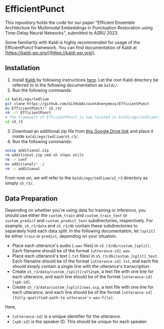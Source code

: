 # EfficientPunct

This repository holds the code for our paper "Efficient Ensemble Architecture for Multimodal Embeddings in Punctuation Restoration using Time-Delay Neural Networks", submitted to ASRU 2023.

Some familiarity with Kaldi is highly recommended for usage of the EfficientPunct framework. You can find documentation of Kaldi at [https://kaldi-asr.org/](https://kaldi-asr.org/).

## Installation

1. Install [Kaldi](https://kaldi-asr.org/) by following instructions [here](https://github.com/kaldi-asr/kaldi). Let the root Kaldi directory be referred to in the following documentation as `kaldi/`.
2. Run the following commands:
```bash
cd kaldi/egs/tedlium
git clone https://github.com/GitHubAccountAnonymous/EfficientPunct
mv EfficientPunct/* s5_r3/
rm -rf EfficientPunct
# The framework of EfficientPunct is now located in kaldi/egs/tedlium/s5_r3.
cd s5_r3
```
3. Download an additional zip file from [this Google Drive link](https://drive.google.com/uc?id=17_kbtdBJrb-5vmivgU4L5QycWViXftRP) and place it inside `kaldi/egs/tedlium/s5_r3/`.
4. Run the following commands:
```bash
unzip additional.zip
rm additional.zip cmd.sh steps utils
rm -r conf
mv additional/* ./
rm -r additional
```

From now on, we will refer to the `kaldi/egs/tedlium/s5_r3` directory as simply `s5_r3/`.

## Data Preparation

Depending on whether you're using data for training or inference, you should use either the `custom_train` and `custom_train_text` or `custom_predict` and `custom_predict_text` subdirectories, respectively. For example, `s5_r3/data` and `s5_r3/db` contain these subdirectories to separately hold each data split. In the following documentation, let `[split]` be either `train` or `predict`, depending on your situation.

- Place each utterance's audio (`.wav` files) in `s5_r3/db/custom_[split]`. Each filename should be of the format `[utterance-id].wav`. 
- Place each utterance's text (`.txt` files) in `s5_r3/db/custom_[split]_text`. Each filename should be of the format `[utterance-id].txt`, and each file should simply contain a single line with the utterance's transcription.
- Create `s5_r3/data/custom_[split]/utt2spk`, a text file with one line for each utterance, and each line should be of the format `[utterance-id] [spk-id]`.
- Create `s5_r3/data/custom_[split]/wav.scp`, a text file with one line for each utterance, and each line should be of the format `[utterance-id] [fully-qualified-path-to-utterance's-wav-file]`.

Here,
- `[utterance-id]` is a unique identifier for the utterance.
- `[spk-id]` is the speaker ID. This should be unique for each speaker.
